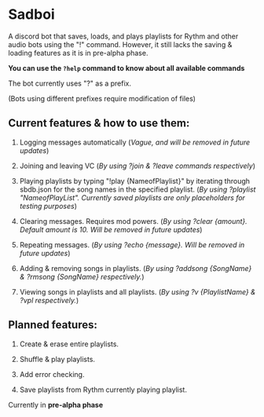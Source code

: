 # Sadboi

A discord bot that saves, loads, and plays playlists for Rythm and other audio bots using the "!" command. 
However, it still lacks the saving & loading features as it is in pre-alpha phase.

**You can use the `?help` command to know about all available commands**

The bot currently uses "?" as a prefix.

(Bots using different prefixes require modification of files)


## **Current features & how to use them**:
1. Logging messages automatically (*Vague, and will be removed in future updates*)

2. Joining and leaving VC (*By using ?join & ?leave commands respectively*)

3. Playing playlists by typing "!play {NameofPlaylist}"  by iterating through sbdb.json for the song names in the specified playlist. (*By using ?playlist "NameofPlayList". Currently saved playlists are only placeholders for testing purposes*)

4. Clearing messages. Requires mod powers. (*By using ?clear {amount}. Default amount is 10. Will be removed in future updates*)

5. Repeating messages. (*By using ?echo {message}. Will be removed in future updates*)

6. Adding & removing songs in playlists. (*By using ?addsong {SongName} & ?rmsong {SongName} respectively.*)

7. Viewing songs in playlists and all playlists. (*By using ?v {PlaylistName} & ?vpl respectively.*)

## **Planned features**:
1. Create & erase entire playlists.

2. Shuffle & play playlists.

3. Add error checking.

4. Save playlists from Rythm currently playing playlist.

Currently in **pre-alpha phase**
